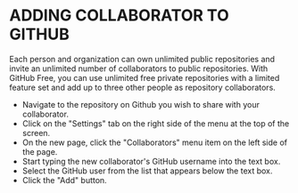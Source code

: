 # ADDING COLLABORATOR TO GITHUB

Each person and organization can own unlimited public repositories and invite an unlimited number of collaborators to public repositories. With GitHub Free, you can use unlimited free private repositories with a limited feature set and add up to three other people as repository collaborators.

- Navigate to the repository on Github you wish to share with your collaborator.
- Click on the "Settings" tab on the right side of the menu at the top of the screen.
- On the new page, click the "Collaborators" menu item on the left side of the page.
- Start typing the new collaborator's GitHub username into the text box.
- Select the GitHub user from the list that appears below the text box.
- Click the "Add" button.